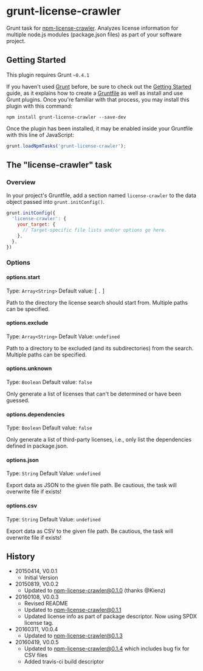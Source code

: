 # grunt-license-crawler
Grunt task for [npm-license-crawler](https://www.npmjs.com/package/npm-license-crawler). Analyzes license information for multiple node.js modules (package.json files) as part of your software project.

## Getting Started
This plugin requires Grunt `~0.4.1`

If you haven't used [Grunt](http://gruntjs.com/) before, be sure to check out 
the [Getting Started](http://gruntjs.com/getting-started) guide, as it explains how to create 
a [Gruntfile](http://gruntjs.com/sample-gruntfile) as well as install and use Grunt plugins. 
Once you're familiar with that process, you may install this plugin with this command:

```shell
npm install grunt-license-crawler --save-dev
```

Once the plugin has been installed, it may be enabled inside your Gruntfile with this line of JavaScript:

```js
grunt.loadNpmTasks('grunt-license-crawler');
```

## The "license-crawler" task

### Overview

In your project's Gruntfile, add a section named `license-crawler` to the data object passed into `grunt.initConfig()`.

```js
grunt.initConfig({
  'license-crawler': {
    your_target: {
      // Target-specific file lists and/or options go here.
    },
  },
})
```

### Options

#### options.start
Type: `Array<String>`
Default value: [ `.` ]

Path to the directory the license search should start from. Multiple paths can be specified.

#### options.exclude

Type: `Array<String>`
Default Value: `undefined`

Path to a directory to be excluded (and its subdirectories) from the search. Multiple paths can be specified.

#### options.unknown
Type: `Boolean`
Default value: `false`

Only generate a list of licenses that can't be determined or have been guessed.

#### options.dependencies
Type: `Boolean`
Default value: `false`

Only generate a list of third-party licenses, i.e., only list the dependencies defined in package.json.

#### options.json
Type: `String`
Default Value: `undefined`

Export data as JSON to the given file path. Be cautious, the task will overwrite file if exists!

#### options.csv
Type: `String`
Default Value: `undefined`

Export data as CSV to the given file path. Be cautious, the task will overwrite file if exists!

## History

* 20150414, V0.0.1
    * Initial Version
* 20150819, V0.0.2
    * Updated to npm-license-crawler@0.1.0 (thanks @Kienz)
* 20160108, V0.0.3
    * Revised README
    * Updated to npm-license-crawler@0.1.1
    * Updated license info as part of package descriptor. Now using SPDX license tag.
* 20160311, V0.0.4
    * Updated to npm-license-crawler@0.1.3
* 20160419, V0.0.5
    * Updated to npm-license-crawler@0.1.4 which includes bug fix for CSV files
    * Added travis-ci build descriptor